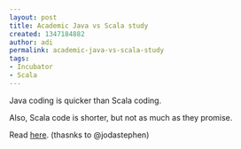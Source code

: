 ```yaml
---
layout: post
title: Academic Java vs Scala study
created: 1347184882
author: adi
permalink: academic-java-vs-scala-study
tags:
- Incubator
- Scala
---
```

<p>Java coding is quicker than Scala coding.</p>
<p>Also, Scala code is shorter, but not as much as they promise.</p>
<p>Read <a href="http://www.neverworkintheory.org/?p=375">here</a>. (thasnks to @jodastephen)</p>
